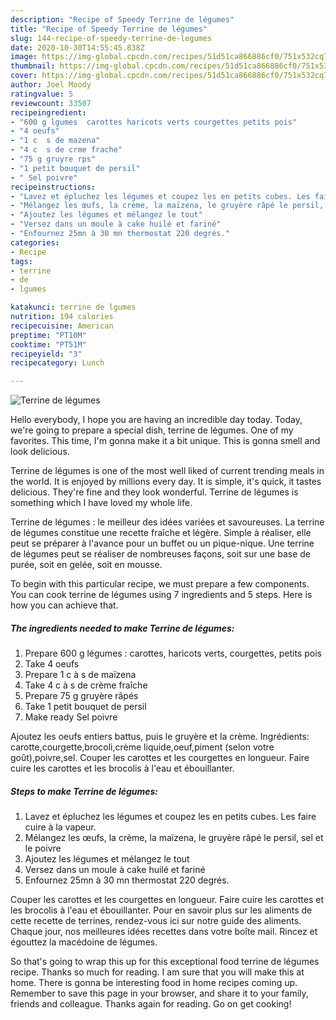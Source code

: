 ```yaml
---
description: "Recipe of Speedy Terrine de légumes"
title: "Recipe of Speedy Terrine de légumes"
slug: 144-recipe-of-speedy-terrine-de-legumes
date: 2020-10-30T14:55:45.838Z
image: https://img-global.cpcdn.com/recipes/51d51ca866886cf0/751x532cq70/terrine-de-legumes-photo-principale-de-la-recette.jpg
thumbnail: https://img-global.cpcdn.com/recipes/51d51ca866886cf0/751x532cq70/terrine-de-legumes-photo-principale-de-la-recette.jpg
cover: https://img-global.cpcdn.com/recipes/51d51ca866886cf0/751x532cq70/terrine-de-legumes-photo-principale-de-la-recette.jpg
author: Joel Moody
ratingvalue: 5
reviewcount: 33507
recipeingredient:
- "600 g lgumes  carottes haricots verts courgettes petits pois"
- "4 oeufs"
- "1 c  s de mazena"
- "4 c  s de crme frache"
- "75 g gruyre rps"
- "1 petit bouquet de persil"
- " Sel poivre"
recipeinstructions:
- "Lavez et épluchez les légumes et coupez les en petits cubes. Les faire cuire à la vapeur."
- "Mélangez les œufs, la crème, la maïzena, le gruyère râpé le persil, sel et le poivre"
- "Ajoutez les légumes et mélangez le tout"
- "Versez dans un moule à cake huilé et fariné"
- "Enfournez 25mn à 30 mn thermostat 220 degrés."
categories:
- Recipe
tags:
- terrine
- de
- lgumes

katakunci: terrine de lgumes 
nutrition: 194 calories
recipecuisine: American
preptime: "PT10M"
cooktime: "PT51M"
recipeyield: "3"
recipecategory: Lunch

---
```



![Terrine de légumes](https://img-global.cpcdn.com/recipes/51d51ca866886cf0/751x532cq70/terrine-de-legumes-photo-principale-de-la-recette.jpg)

Hello everybody, I hope you are having an incredible day today. Today, we're going to prepare a special dish, terrine de légumes. One of my favorites. This time, I'm gonna make it a bit unique. This is gonna smell and look delicious.

Terrine de légumes is one of the most well liked of current trending meals in the world. It is enjoyed by millions every day. It is simple, it's quick, it tastes delicious. They're fine and they look wonderful. Terrine de légumes is something which I have loved my whole life.

Terrine de légumes : le meilleur des idées variées et savoureuses. La terrine de légumes constitue une recette fraîche et légère. Simple à réaliser, elle peut se préparer à l&#39;avance pour un buffet ou un pique-nique. Une terrine de légumes peut se réaliser de nombreuses façons, soit sur une base de purée, soit en gelée, soit en mousse.


To begin with this particular recipe, we must prepare a few components. You can cook terrine de légumes using 7 ingredients and 5 steps. Here is how you can achieve that.

<!--inarticleads1-->

##### The ingredients needed to make Terrine de légumes:

1. Prepare 600 g légumes : carottes, haricots verts, courgettes, petits pois
1. Take 4 oeufs
1. Prepare 1 c à s de maïzena
1. Take 4 c à s de crème fraîche
1. Prepare 75 g gruyère râpés
1. Take 1 petit bouquet de persil
1. Make ready  Sel poivre


Ajoutez les oeufs entiers battus, puis le gruyère et la crème. Ingrédients: carotte,courgette,brocoli,crème liquide,oeuf,piment (selon votre goût),poivre,sel. Couper les carottes et les courgettes en longueur. Faire cuire les carottes et les brocolis à l&#39;eau et ébouillanter. 

<!--inarticleads2-->

##### Steps to make Terrine de légumes:

1. Lavez et épluchez les légumes et coupez les en petits cubes. Les faire cuire à la vapeur.
1. Mélangez les œufs, la crème, la maïzena, le gruyère râpé le persil, sel et le poivre
1. Ajoutez les légumes et mélangez le tout
1. Versez dans un moule à cake huilé et fariné
1. Enfournez 25mn à 30 mn thermostat 220 degrés.


Couper les carottes et les courgettes en longueur. Faire cuire les carottes et les brocolis à l&#39;eau et ébouillanter. Pour en savoir plus sur les aliments de cette recette de terrines, rendez-vous ici sur notre guide des aliments. Chaque jour, nos meilleures idées recettes dans votre boîte mail. Rincez et égouttez la macédoine de légumes. 

So that's going to wrap this up for this exceptional food terrine de légumes recipe. Thanks so much for reading. I am sure that you will make this at home. There is gonna be interesting food in home recipes coming up. Remember to save this page in your browser, and share it to your family, friends and colleague. Thanks again for reading. Go on get cooking!
